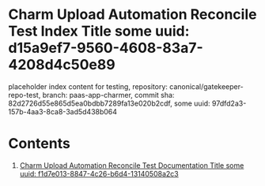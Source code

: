 # Charm Upload Automation Reconcile Test Index Title some uuid: d15a9ef7-9560-4608-83a7-4208d4c50e89
 placeholder index content for testing,  repository: canonical/gatekeeper-repo-test,  branch: paas-app-charmer,  commit sha: 82d2726d55e865d5ea0bdbb7289fa13e020b2cdf,  some uuid: 97dfd2a3-157b-4aa3-8ca8-3ad5d438b064

# Contents

1. [Charm Upload Automation Reconcile Test Documentation Title some uuid: f1d7e013-8847-4c26-b6d4-13140508a2c3](doc.md)
